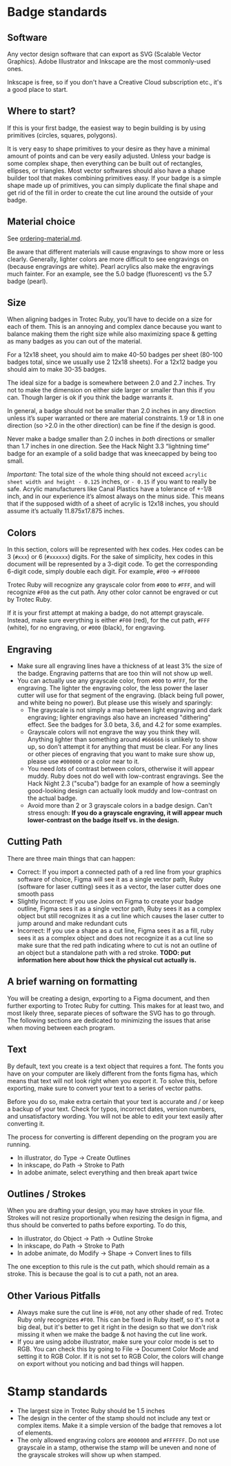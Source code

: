 # Badge standards

## Software
Any vector design software that can export as SVG (Scalable Vector Graphics). Adobe Illustrator and Inkscape are the most commonly-used ones.

Inkscape is free, so if you don't have a Creative Cloud subscription etc., it's a good place to start.

## Where to start?
If this is your first badge, the easiest way to begin building is by using primitives (circles, squares, polygons).

It is very easy to shape primitives to your desire as they have a minimal amount of points and can be very easily adjusted. Unless your badge is some complex shape, then everything can be built out of rectangles, ellipses, or triangles. Most vector softwares should also have a shape builder tool that makes combining primitives easy. If your badge is a simple shape made up of primitives, you can simply duplicate the final shape and get rid of the fill in order to create the cut line around the outside of your badge.

## Material choice
See [ordering-material.md](ordering-material.md).

Be aware that different materials will cause engravings to show more or less clearly. Generally, lighter colors are more difficult to see engravings on (because engravings are white). Pearl acrylics also make the engravings much fainter. For an example, see the 5.0 badge (fluorescent) vs the 5.7 badge (pearl).

## Size
When aligning badges in Trotec Ruby, you’ll have to decide on a size for each of them. This is an annoying and complex dance because you want to balance making them the right size while also maximizing space & getting as many badges as you can out of the material.

For a 12x18 sheet, you should aim to make 40-50 badges per sheet (80-100 badges total, since we usually use 2 12x18 sheets). For a 12x12 badge you should aim to make 30-35 badges.

The ideal size for a badge is somewhere between 2.0 and 2.7 inches. Try not to make the dimension on either side larger or smaller than this if you can. Though larger is ok if you think the badge warrants it.

In general, a badge should not be smaller than 2.0 inches in any direction unless it’s super warranted or there are material constraints. 1.9 or 1.8 in one direction (so >2.0 in the other direction) can be fine if the design is good.

Never make a badge smaller than 2.0 inches in _both_ directions or smaller than 1.7 inches in one direction. See the Hack Night 3.3 “lightning time” badge for an example of a solid badge that was kneecapped by being too small.

*Important:* The total size of the whole thing should not exceed `acrylic sheet width and height - 0.125` inches, or `- 0.15` if you want to really be safe. Acrylic manufacturers like Canal Plastics have a tolerance of +-1/8 inch, and in our experience it’s almost always on the minus side. This means that if the supposed width of a sheet of acrylic is 12x18 inches, you should assume it’s actually 11.875x17.875 inches.

## Colors
In this section, colors will be represented with hex codes. Hex codes can be 3 (`#xxx`) or 6 (`#xxxxxx`) digits. For the sake of simplicity, hex codes in this document will be represented by a 3-digit code. To get the corresponding 6-digit code, simply double each digit. For example, `#F00` -> `#FF0000`

Trotec Ruby will recognize any grayscale color from `#000` to `#FFF`, and will recognize `#F00` as the cut path. Any other color cannot be engraved or cut by Trotec Ruby.

If it is your first attempt at making a badge, do not attempt grayscale. Instead, make sure everything is either `#F00` (red), for the cut path, `#FFF` (white), for no engraving, or `#000` (black), for engraving.

## Engraving
* Make sure all engraving lines have a thickness of at least 3% the size of the badge. Engraving patterns that are too thin will not show up well.
* You can actually use any grayscale color, from `#000` to `#FFF`, for the engraving. The lighter the engraving color, the less power the laser cutter will use for that segment of the engraving. (black being full power, and white being no power). But please use this wisely and sparingly:
    * The grayscale is not simply a map between light engraving and dark engraving; lighter engravings also have an increased "dithering" effect. See the badges for 3.0 beta, 3.6, and 4.2 for some examples.
    * Grayscale colors will not engrave the way you think they will. Anything lighter than something around `#666666` is unlikely to show up, so don’t attempt it for anything that must be clear. For any lines or other pieces of engraving that you want to make sure show up, please use `#000000` or a color near to it.
    * You need *lots* of contrast between colors, otherwise it will appear muddy. Ruby does not do well with low-contrast engravings. See the Hack Night 2.3 ("scuba") badge for an example of how a seemingly good-looking design can actually look muddy and low-contrast on the actual badge.
    * Avoid more than 2 or 3 grayscale colors in a badge design. Can't stress enough: **If you do a grayscale engraving, it will appear much lower-contrast on the badge itself vs. in the design.**

## Cutting Path
There are three main things that can happen:
* Correct: If you import a connected path of a red line from your graphics software of choice, Figma will see it as a single vector path, Ruby (software for laser cutting) sees it as a vector, the laser cutter does one smooth pass
* Slightly Incorrect: If you use Joins on Figma to create your badge outline, Figma sees it as a single vector path, Ruby sees it as a complex object but still recognizes it as a cut line which causes the laser cutter to jump around and make redundant cuts
* Incorrect: If you use a shape as a cut line, Figma sees it as a fill, ruby sees it as a complex object and does not recognize it as a cut line so make sure that the red path indicating where to cut is not an outline of an object but a standalone path with a red stroke.
**TODO: put information here about how thick the physical cut actually is.**

## A brief warning on formatting
You will be creating a design, exporting to a Figma document, and then further exporting to Trotec Ruby for cutting. This makes for at least two, and most likely three, separate pieces of software the SVG has to go through. The following sections are dedicated to minimizing the issues that arise when moving between each program. 

## Text
By default, text you create is a text object that requires a font. The fonts you have on your computer are likely different from the fonts figma has, which means that text will not look right when you export it. To solve this, before exporting, make sure to convert your text to a series of vector paths. 

Before you do so, make extra certain that your text is accurate and / or keep a backup of your text. Check for typos, incorrect dates, version numbers, and unsatisfactory wording. You will not be able to edit your text easily after converting it.

The process for converting is different depending on the program you are running. 
- In illustrator, do Type -> Create Outlines
- In inkscape, do Path -> Stroke to Path
- In adobe animate, select everything and then break apart twice

## Outlines / Strokes
When you are drafting your design, you may have strokes in your file. Strokes will not resize proportionally when resizing the design in figma, and thus should be converted to paths before exporting. To do this,
- In illustrator, do Object -> Path -> Outline Stroke
- In inkscape, do Path -> Stroke to Path
- In adobe animate, do Modify -> Shape -> Convert lines to fills

The one exception to this rule is the cut path, which should remain as a stroke. This is because the goal is to cut a path, not an area.

## Other Various Pitfalls
* Always make sure the cut line is `#F00`, not any other shade of red. Trotec Ruby only recognizes `#F00`. This can be fixed in Ruby itself, so it's not a big deal, but it's better to get it right in the design so that we don't risk missing it when we make the badge & not having the cut line work.
* If you are using adobe illustrator, make sure your color mode is set to RGB. You can check this by going to File -> Document Color Mode and setting it to RGB Color. If it is not set to RGB Color, the colors will change on export without you noticing and bad things will happen.

# Stamp standards

* The largest size in Trotec Ruby should be 1.5 inches
* The design in the center of the stamp should not include any text or complex items. Make it a simple version of the badge that removes a lot of elements.
* The only allowed engraving colors are `#000000` and `#FFFFFF`. Do not use grayscale in a stamp, otherwise the stamp will be uneven and none of the grayscale strokes will show up when stamped.